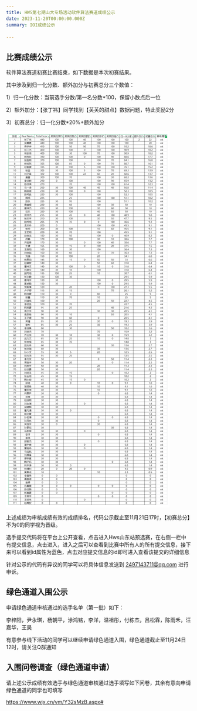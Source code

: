 ```yaml
---
title: HWS第七期山大专场活动软件算法赛道成绩公示
date: 2023-11-20T00:00:00.000Z
summary: IOI成绩公示

---
```


## 比赛成绩公示

软件算法赛道初赛比赛结束，如下数据是本次初赛结果。

其中涉及到归一化分数、额外加分与初赛总分三个数值：

1）归一化分数：当前选手分数/第一名分数*100，保留小数点后一位

2）额外加分：【张丁祎】同学找到【芙芙的甜点】数据问题，特此奖励2分

3）初赛总分：归一化分数*20%+额外加分

<img src="image2.png"/>

上述成绩为审核成绩有效的成绩排名，代码公示截止至11月21日17时，【初赛总分】不为0的同学视为晋级。

选手提交代码将在平台上公开查看，点击进入Hws山东站预选赛，在右侧一栏中有提交信息，点击进入，进入之后可以查看到比赛中所有人的所有提交信息，接下来可以看到id属性为蓝色，点击对应提交信息的id即可进入查看该提交的详细信息

针对公示的代码有异议的同学可以将具体信息发送到 2497143711@qq.com 进行申诉。


## 绿色通道入围公示

申请绿色通道审核通过的选手名单（第一批）如下：

李梓阳，尹永琪，杨朝平，涂鸿铭，李洋，温祖彤，付栋杰，吕松霖，陈雨禾，汪嘉华，王昊
    
有意参与线下活动的同学可以继续申请绿色通道入围，绿色通道截止至11月24日12时，请关注Q群通知

## 入围问卷调查（绿色通道申请）

请上述公示成绩有效选手与绿色通道审核通过选手填写如下问卷，其余有意向申请绿色通道的同学也可填写

https://www.wjx.cn/vm/Y32sMzB.aspx# 